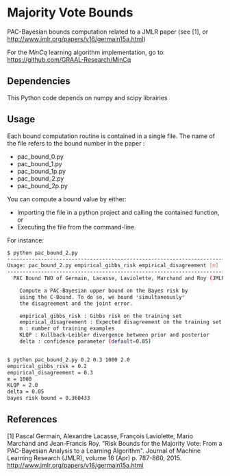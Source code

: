 Majority Vote Bounds
====================

PAC-Bayesian bounds computation related to a JMLR paper (see [1], or http://www.jmlr.org/papers/v16/germain15a.html)

For the *MinCq* learning algorithm implementation, go to: https://github.com/GRAAL-Research/MinCq

## Dependencies
This Python code depends on numpy and scipy librairies

## Usage
Each bound computation routine is contained in a single file.
The name of the file refers to the bound number in the paper :
* pac_bound_0.py
* pac_bound_1.py
* pac_bound_1p.py
* pac_bound_2.py
* pac_bound_2p.py

You can compute a bound value by either:
* Importing the file in a python project and calling the contained function, or
* Executing the file from the command-line.

For instance:
``` bash
$ python pac_bound_2.py
----------------------------------------------------------------------------------------------------
Usage: pac_bound_2.py empirical_gibbs_risk empirical_disagreement [m] [KLQP] [delta]
----------------------------------------------------------------------------------------------------
  PAC Bound TWO of Germain, Lacasse, Laviolette, Marchand and Roy (JMLR 2015)

    Compute a PAC-Bayesian upper bound on the Bayes risk by
    using the C-Bound. To do so, we bound *simultaneously*
    the disagreement and the joint error.

    empirical_gibbs_risk : Gibbs risk on the training set
    empirical_disagreement : Expected disagreement on the training set
    m : number of training examples
    KLQP : Kullback-Leibler divergence between prior and posterior
    delta : confidence parameter (default=0.05)


$ python pac_bound_2.py 0.2 0.3 1000 2.0
empirical_gibbs_risk = 0.2
empirical_disagreement = 0.3
m = 1000
KLQP = 2.0
delta = 0.05
bayes risk bound = 0.360433
```

## References
[1] Pascal Germain, Alexandre Lacasse, François Laviolette, Mario Marchand and Jean-Francis Roy. 
"Risk Bounds for the Majority Vote: From a PAC-Bayesian Analysis to a Learning Algorithm". 
Journal of Machine Learning Research (JMLR), volume 16 (Apr) p. 787-860, 2015.
http://www.jmlr.org/papers/v16/germain15a.html
